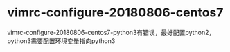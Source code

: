 # vimrc-configure-20180806-centos7
vimrc-configure-20180806-centos7-python3有错误，最好配置python2，python3需要配置环境变量指向python3

